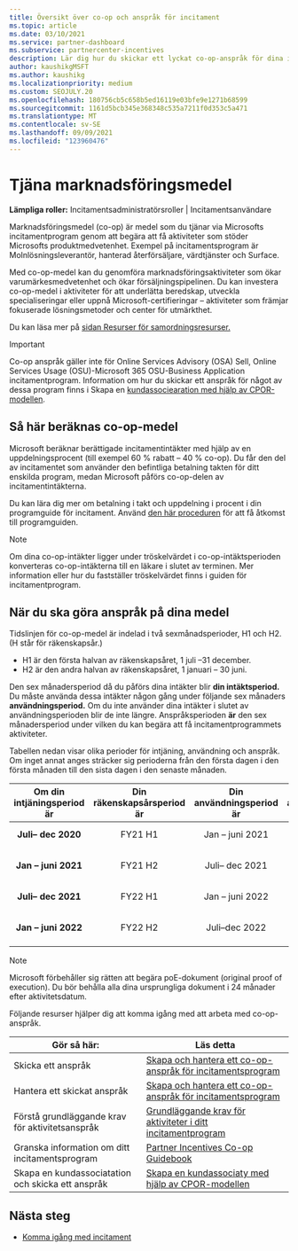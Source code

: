 ```yaml
---
title: Översikt över co-op och anspråk för incitament
ms.topic: article
ms.date: 03/10/2021
ms.service: partner-dashboard
ms.subservice: partnercenter-incentives
description: Lär dig hur du skickar ett lyckat co-op-anspråk för dina incitament genom att organisera rätt dokumentation, fakturor, instruktioner och utförandebevis.
author: kaushikgMSFT
ms.author: kaushikg
ms.localizationpriority: medium
ms.custom: SEOJULY.20
ms.openlocfilehash: 180756cb5c658b5ed16119e03bfe9e1271b68599
ms.sourcegitcommit: 1161d5bcb345e368348c535a7211f0d353c5a471
ms.translationtype: MT
ms.contentlocale: sv-SE
ms.lasthandoff: 09/09/2021
ms.locfileid: "123960476"
---
```

# <a name="earn-cooperative-marketing-funds"></a>Tjäna marknadsföringsmedel

**Lämpliga roller:** Incitamentsadministratörsroller | Incitamentsanvändare

Marknadsföringsmedel (co-op) är medel som du tjänar via Microsofts incitamentprogram genom att begära att få aktiviteter som stöder Microsofts produktmedvetenhet. Exempel på incitamentsprogram är Molnlösningsleverantör, hanterad återförsäljare, värdtjänster och Surface.

Med co-op-medel kan du genomföra marknadsföringsaktiviteter som ökar varumärkesmedvetenhet och ökar försäljningspipelinen. Du kan investera co-op-medel i aktiviteter för att underlätta beredskap, utveckla specialiseringar eller uppnå Microsoft-certifieringar – aktiviteter som främjar fokuserade lösningsmetoder och center för utmärkthet.

Du kan läsa mer på [sidan Resurser för samordningsresurser.](https://partner.microsoft.com/asset/collection/co-op-funds-resources#/)

>[!Important]
>Co-op anspråk gäller inte för Online Services Advisory (OSA) Sell, Online Services Usage (OSU)-Microsoft 365 OSU-Business Application incitamentprogram. Information om hur du skickar ett anspråk för något av dessa program finns i Skapa en [kundassociearation med hjälp av CPOR-modellen](submit-osa-claim.md).

## <a name="how-co-op-funds-are-calculated"></a>Så här beräknas co-op-medel

Microsoft beräknar berättigade incitamentintäkter med hjälp av en uppdelningsprocent (till exempel 60 % rabatt – 40 % co-op). Du får den del av incitamentet som använder den befintliga betalning takten för ditt enskilda program, medan Microsoft påförs co-op-delen av incitamentintäkterna.

Du kan lära dig mer om betalning i takt och uppdelning i procent i din programguide för incitament. Använd [den här proceduren](incentives-determined-your-program-eligibility.md) för att få åtkomst till programguiden.

>[!NOTE]
>Om dina co-op-intäkter ligger under tröskelvärdet i co-op-intäktsperioden konverteras co-op-intäkterna till en läkare i slutet av terminen. Mer information eller hur du fastställer tröskelvärdet finns i guiden för incitamentprogram.

## <a name="when-to-claim-your-funds"></a>När du ska göra anspråk på dina medel

Tidslinjen för co-op-medel är indelad i två sexmånadsperioder, H1 och H2. (H står för räkenskapsår.)

- H1 är den första halvan av räkenskapsåret, 1 juli –31 december.
- H2 är den andra halvan av räkenskapsåret, 1 januari – 30 juni.

Den sex månadersperiod då du påförs dina intäkter blir **din intäktsperiod.** Du måste använda dessa intäkter någon gång under följande sex månaders **användningsperiod.** Om du inte använder dina intäkter i slutet av användningsperioden blir de inte längre. Anspråksperioden **är** den sex månadersperiod under vilken du kan begära att få incitamentprogrammets aktiviteter.

Tabellen nedan visar olika perioder för intjäning, användning och anspråk. Om inget annat anges sträcker sig perioderna från den första dagen i den första månaden till den sista dagen i den senaste månaden.

|  Om din intjäningsperiod är  |Din räkenskapsårsperiod är  |  Din användningsperiod är  |  Din anspråksperiod är  |
| :-----------: | :-----------: | :-----------: | :-----------: |
|**Juli– dec 2020**| FY21 H1  |  Jan – juni 2021  |  16 feb – 15 augusti 2021  |
|**Jan – juni 2021** |  FY21 H2  |  Juli– dec 2021  |  16 augusti 2021 – 15 februari 2022  |
|**Juli– dec 2021**|  FY22 H1  |  Jan – juni 2022  |  16 feb – 15 augusti 2022  |
|**Jan – juni 2022** |  FY22 H2  |  Juli–dec 2022  |  16 augusti 2022 – 15 februari 2023  |

>[!NOTE]
>Microsoft förbehåller sig rätten att begära poE-dokument (original proof of execution). Du bör behålla alla dina ursprungliga dokument i 24 månader efter aktivitetsdatum.

Följande resurser hjälper dig att komma igång med att arbeta med co-op-anspråk.

| Gör så här: | Läs detta |
| ------ | ----------- |
| Skicka ett anspråk |  [Skapa och hantera ett co-op-anspråk för incitamentsprogram](create-incentives-claims.md)  |
| Hantera ett skickat anspråk | [Skapa och hantera ett co-op-anspråk för incitamentsprogram](create-incentives-claims.md)    |
| Förstå grundläggande krav för aktivitetsanspråk | [Grundläggande krav för aktiviteter i ditt incitamentprogram](core-requirements.md)   |
| Granska information om ditt incitamentsprogram | [Partner Incentives Co-op Guidebook](https://assetsprod.microsoft.com/co-op-guidebook.pdf)  |
| Skapa en kundassociatation och skicka ett anspråk | [Skapa en kundassociaty med hjälp av CPOR-modellen](submit-osa-claim.md)   |

## <a name="next-steps"></a>Nästa steg

- [Komma igång med incitament](incentives-get-started-intro.md)
